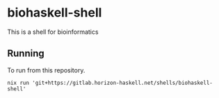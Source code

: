 # biohaskell-shell

This is a shell for bioinformatics

## Running

To run from this repository.

```
nix run 'git+https://gitlab.horizon-haskell.net/shells/biohaskell-shell'
```
